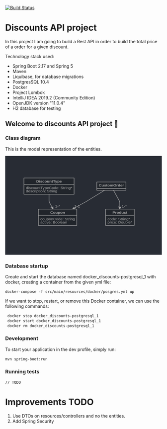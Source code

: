 [![Build Status](https://dev.azure.com/bnd360/Discounts%20API/_apis/build/status/bndF1.api-discounts-test?branchName=develop)](https://dev.azure.com/bnd360/Discounts%20API/_build/latest?definitionId=1&branchName=develop)

# Discounts API project

In this project I am going to build a Rest API in order to build the total price of a order for a given discount.

Technology stack used:

- Spring Boot 2.17 and Spring 5
- Maven
- Liquibase, for database migrations
- PostgresSQL 10.4
- Docker
- Project Lombok
- IntelliJ IDEA 2019.2 (Community Edition)
- OpenJDK version "11.0.4" 
- H2 database for testing

## Welcome to discounts API project 🚀

### Class diagram
This is the model representation of the entities.

![alt text](./class-diagram.png "Logo Title Text 1")

### Database startup
Create and start the database named docker_discounts-postgresql_1 with docker, creating a container from the given yml file:

    docker-compose -f src/main/resources/docker/posgres.yml up

If we want to stop, restart, or remove this Docker container, we can use the following commands:

     docker stop docker_discounts-postgresql_1
     docker start docker_discounts-postgresql_1
     docker rm docker_discounts-postgresql_1

### Development

To start your application in the dev profile, simply run:

    mvn spring-boot:run
    
### Running tests

    // TODO
    
    
# Improvements TODO

1. Use DTOs on resources/controllers and no the entities.
2. Add Spring Security

